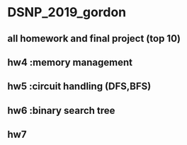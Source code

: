 # DSNP_2019_gordon
## all homework and final project (top 10)
## hw4 :memory management
## hw5 :circuit handling (DFS,BFS)
## hw6 :binary search tree
## hw7
